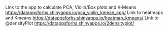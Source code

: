 Link to the app to calculate PCA, Violin/Box plots and K-Means
https://datappsforhs.shinyapps.io/pca_violin_kmean_app/
Link to heatmaps and Kmeans
https://datappsforhs.shinyapps.io/heatmap_kmeans/
Link to @densityPlot
https://datappsforhs.shinyapps.io/2densityplot/
